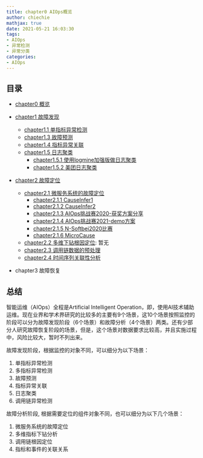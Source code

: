 ```yaml
---
title: chapter0 AIOps概览
author: chiechie
mathjax: true
date: 2021-05-21 16:03:30
tags:
- AIOps
- 异常检测
- 异常分类
categories: 
- AIOps
---
```


## 目录


- [chapter0 概览](https://chiechie.github.io/2021/05/21/AI/AIOps/AIOps-0-summary/)
- [chapter1 故障发现](https://chiechie.github.io/2021/05/21/AI/AIOps/AIOps-1-event-generate.md/)
	- [chapter1.1 单指标异常检测](https://chiechie.github.io/2021/05/21/AI/AIOps/AIOps-1_1-kpi-detector/)
	- [chapter1.3 故障预测](https://chiechie.github.io/2021/05/21/AI/AIOps/AIOps-1_3-fault-prediction/)
	- [chapter1.4 指标异常关联](https://chiechie.github.io/2021/05/21/AI/AIOps/AIOps-1_4-kpi-correlation.md)
	- [chapter1.5 日志聚类](https://chiechie.github.io/2021/05/06/AI/AIOps/AIOps-1_5-log-analysis/)
		- [chapter1.5.1 使用logmine加强版做日志聚类](https://chiechie.github.io/2021/05/21/AI/AIOps/AIOps-1_5_1-log-analysis_logmine/)
		- [chapter1.5.2 美团日志聚类](https://chiechie.github.io/2021/05/21/AI/AIOps/AIOps-1_5_2-log-analysis_meituan/)

- [chapter2 故障定位](https://chiechie.github.io/2021/05/21/AI/AIOps/AIOps-2-event-analysis/)
	- [chapter2.1 微服务系统的故障定位](https://chiechie.github.io/2021/05/21/AI/AIOps/AIOps-2_1-topo-rca/)
		- [chapter2.1.1 CauseInfer1](https://chiechie.github.io/2021/03/02/AI/AIOps/AIOps-2_1_1-topo-rca-causeinfer-notes1/)
		- [chapter2.1.2 CauseInfer2](https://chiechie.github.io/2021/03/03/AI/AIOps/AIOps-2_1_2-topo-rca-causeinfer-notes2/)
		- [chapter2.1.3 AIOps挑战赛2020-获奖方案分享](https://chiechie.github.io/2021/03/10/AI/AIOps/AIOps-2_1_3-topo-rca-aiops2020/)
		- [chapter2.1.4 AIOps挑战赛2021-demo方案](https://chiechie.github.io/2021/03/09/AI/AIOps/AIOps-2_1_4-topo-rca-aiops2021/)
		- [chapter2.1.5 N-Softbei2020比赛](https://chiechie.github.io/2021/05/21/AI/AIOps/AIOps-2_1_5-topo-rca-cnsoftbei2020)
		- [chapter2.1.6 MicroCause](https://chiechie.github.io/2021/05/21/AI/AIOps/AIOps-2_1_6-topo-rca-MicroCause)
	- [chapter2.2 多维下钻根因定位](https://chiechie.github.io/2021/05/21/AI/AIOps/AIOps-2_2-multi-dimensional-rca/): 暂无
	- [chapter2.3 调用链数据的预处理](https://chiechie.github.io/2021/05/21/AI/AIOps/AIOps-2_3-trace_rca/)
	- [chapter2.4 时间序列关联性分析](https://chiechie.github.io/2021/04/14/AI/AIOps/AIOps-2_4-metric_event_correlation/)
- chapter3 故障恢复


## 总结

智能运维（AIOps）全程是Artificial Intelligent Operation，即，使用AI技术辅助运维。现在业界和学术界研究的比较多的主要有9个场景，这10个场景按照监控的阶段可以分为故障发现阶段（6个场景）和故障分析（4个场景）两类。还有少部分人研究故障恢复阶段的场景，但是，这个场景对数据要求比较高，并且实施过程中，风险比较大，暂时不列出来。

故障发现阶段，根据监控的对象不同，可以细分为以下场景：

1. 单指标异常检测
2. 多指标异常检测
3. 故障预测
4. 指标异常关联
5. 日志聚类
6. 调用链异常检测

故障分析阶段, 根据需要定位的组件对象不同，也可以细分为以下几个场景：

1. 微服务系统的故障定位
2. 多维指标下钻分析
3. 调用链根因定位
4. 指标和事件的关联关系






